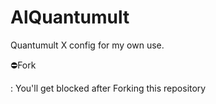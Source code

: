 # AlQuantumult
 Quantumult X config for my own use.

⛔️Fork

: You'll get blocked after Forking this repository
